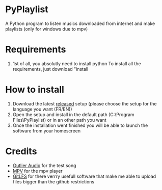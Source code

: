 # PyPlaylist
 A Python program to listen musics downloaded from internet and make playlists (only for windows due to mpv)

 # Requirements
 1. 1st of all, you absolutly need to install python
 To install all the requirements, just download "install 

 # How to install 
 1. Download the latest [released](https://github.com/BananeRapeuse/PyPlaylist/releases) setup (please choose the setup for the language you want (FR/EN))
 2. Open the setup and install in the default path (C:\Program Files\PyPlaylist) or in an other path you want
 3. Once the installation went finished you will be able to launch the software from your homescreen

# Credits

- [Outlier Audio](https://www.youtube.com/@OutlierAudio) for the test song
- [MPV](https://github.com/mpv-player) for the mpv player
- [GitLFS](https://git-lfs.com) for there verrry usefull software that make me able to upload files bigger than the github restrictions
